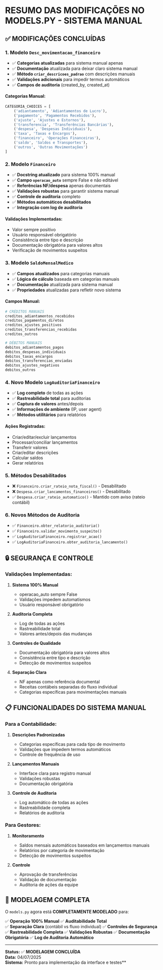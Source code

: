 # RESUMO DAS MODIFICAÇÕES NO MODELS.PY - SISTEMA MANUAL

## ✅ MODIFICAÇÕES CONCLUÍDAS

### 1. **Modelo `Desc_movimentacao_financeiro`**
- ✅ **Categorias atualizadas** para sistema manual apenas
- ✅ **Documentação** atualizada para deixar claro sistema manual
- ✅ **Método `criar_descricoes_padrao`** com descrições manuais
- ✅ **Validações adicionais** para impedir termos automáticos
- ✅ **Campos de auditoria** (created_by, created_at)

#### Categorias Manual:
```python
CATEGORIA_CHOICES = [
    ('adiantamento', 'Adiantamentos de Lucro'),
    ('pagamento', 'Pagamentos Recebidos'),
    ('ajuste', 'Ajustes e Estornos'),
    ('transferencia', 'Transferências Bancárias'),
    ('despesa', 'Despesas Individuais'),
    ('taxa', 'Taxas e Encargos'),
    ('financeiro', 'Operações Financeiras'),
    ('saldo', 'Saldos e Transportes'),
    ('outros', 'Outras Movimentações')
]
```

### 2. **Modelo `Financeiro`**
- ✅ **Docstring atualizado** para sistema 100% manual
- ✅ **Campo `operacao_auto`** sempre False e não editável
- ✅ **Referências NF/despesa** apenas documentais
- ✅ **Validações robustas** para garantir sistema manual
- ✅ **Controle de auditoria** completo
- ✅ **Métodos automáticos desabilitados**
- ✅ **Integração com log de auditoria**

#### Validações Implementadas:
- Valor sempre positivo
- Usuário responsável obrigatório
- Consistência entre tipo e descrição
- Documentação obrigatória para valores altos
- Verificação de movimentos suspeitos

### 3. **Modelo `SaldoMensalMedico`**
- ✅ **Campos atualizados** para categorias manuais
- ✅ **Lógica de cálculo** baseada em categorias manuais
- ✅ **Documentação** atualizada para sistema manual
- ✅ **Propriedades** atualizadas para refletir novo sistema

#### Campos Manual:
```python
# CRÉDITOS MANUAIS
creditos_adiantamentos_recebidos
creditos_pagamentos_diretos  
creditos_ajustes_positivos
creditos_transferencias_recebidas
creditos_outros

# DÉBITOS MANUAIS
debitos_adiantamentos_pagos
debitos_despesas_individuais
debitos_taxas_encargos
debitos_transferencias_enviadas
debitos_ajustes_negativos
debitos_outros
```

### 4. **Novo Modelo `LogAuditoriaFinanceiro`**
- ✅ **Log completo** de todas as ações
- ✅ **Rastreabilidade total** para auditorias
- ✅ **Captura de valores** antes/depois
- ✅ **Informações de ambiente** (IP, user agent)
- ✅ **Métodos utilitários** para relatórios

#### Ações Registradas:
- Criar/editar/excluir lançamentos
- Processar/conciliar lançamentos
- Transferir valores
- Criar/editar descrições
- Calcular saldos
- Gerar relatórios

### 5. **Métodos Desabilitados**
- ❌ `Financeiro.criar_rateio_nota_fiscal()` - Desabilitado
- ❌ `Despesa.criar_lancamentos_financeiros()` - Desabilitado
- ✅ `Despesa.criar_rateio_automatico()` - Mantido com aviso (rateio contábil)

### 6. **Novos Métodos de Auditoria**
- ✅ `Financeiro.obter_relatorio_auditoria()`
- ✅ `Financeiro.validar_movimento_suspeito()`
- ✅ `LogAuditoriaFinanceiro.registrar_acao()`
- ✅ `LogAuditoriaFinanceiro.obter_auditoria_lancamento()`

## 🔒 SEGURANÇA E CONTROLE

### Validações Implementadas:
1. **Sistema 100% Manual**
   - operacao_auto sempre False
   - Validações impedem automatismos
   - Usuário responsável obrigatório

2. **Auditoria Completa**
   - Log de todas as ações
   - Rastreabilidade total
   - Valores antes/depois das mudanças

3. **Controles de Qualidade**
   - Documentação obrigatória para valores altos
   - Consistência entre tipo e descrição
   - Detecção de movimentos suspeitos

4. **Separação Clara**
   - NF apenas como referência documental
   - Receitas contábeis separadas do fluxo individual
   - Categorias específicas para movimentações manuais

## 📋 FUNCIONALIDADES DO SISTEMA MANUAL

### Para a Contabilidade:
1. **Descrições Padronizadas**
   - Categorias específicas para cada tipo de movimento
   - Validações que impedem termos automáticos
   - Controle de frequência de uso

2. **Lançamentos Manuais**
   - Interface clara para registro manual
   - Validações robustas
   - Documentação obrigatória

3. **Controle de Auditoria**
   - Log automático de todas as ações
   - Rastreabilidade completa
   - Relatórios de auditoria

### Para Gestores:
1. **Monitoramento**
   - Saldos mensais automáticos baseados em lançamentos manuais
   - Relatórios por categoria de movimentação
   - Detecção de movimentos suspeitos

2. **Controle**
   - Aprovação de transferências
   - Validação de documentação
   - Auditoria de ações da equipe

## 🎯 MODELAGEM COMPLETA

O `models.py` agora está **COMPLETAMENTE MODELADO** para:

✅ **Operação 100% Manual**
✅ **Auditabilidade Total**  
✅ **Separação Clara** (contábil vs fluxo individual)
✅ **Controles de Segurança**
✅ **Rastreabilidade Completa**
✅ **Validações Robustas**
✅ **Documentação Obrigatória**
✅ **Log de Auditoria Automático**

---

**Status:** ✅ **MODELAGEM CONCLUÍDA**  
**Data:** 04/07/2025  
**Sistema:** Pronto para implementação da interface e testes**
